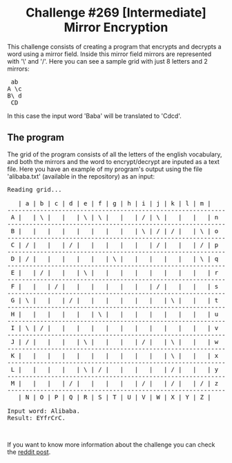 <h1 align="center"> Challenge #269 [Intermediate] Mirror Encryption </h1>

This challenge consists of creating a program that encrypts and decrypts a
word using a mirror field. Inside this mirror field mirrors are represented
with '\\' and '/'. Here you can see a sample grid with just 8 letters and 2 
mirrors:
<pre>
 ab
A \c
B\ d
 CD
</pre>
   
In this case the input word 'Baba' will be translated to 'Cdcd'.<br>

<h2> The program </h2>

The grid of the program consists of all the letters of the english vocabulary,
and both the mirrors and the word to encrypt/decrypt are inputed as a text file. 
Here you have an example of my program's output using the file
'alibaba.txt' (available in the repository) as an input:

<pre>
Reading grid...

   | a | b | c | d | e | f | g | h | i | j | k | l | m |  
------------------------------------------------------------
 A |   | \ |   |   | \ | \ |   |   | / | \ |   |   |   | n
------------------------------------------------------------
 B |   |   |   |   |   |   |   |   | \ | / | / |   | \ | o
------------------------------------------------------------
 C | / |   |   | / |   |   |   |   |   | / |   |   | / | p
------------------------------------------------------------
 D | / |   |   |   |   |   | \ |   |   |   |   |   | \ | q
------------------------------------------------------------
 E |   | / |   |   | \ |   |   |   |   |   |   |   |   | r
------------------------------------------------------------
 F |   |   | / |   |   |   |   |   |   | / |   |   |   | s
------------------------------------------------------------
 G | \ |   |   | / |   |   |   |   |   |   | \ |   |   | t
------------------------------------------------------------
 H |   |   |   |   |   | \ |   |   |   |   |   |   |   | u
------------------------------------------------------------
 I | \ | / |   |   |   |   |   |   |   |   |   |   |   | v
------------------------------------------------------------
 J | / |   |   |   | \ |   |   |   | / |   | \ |   |   | w
------------------------------------------------------------
 K |   |   |   |   |   |   |   |   |   |   | \ |   |   | x
------------------------------------------------------------
 L |   |   |   |   | \ | / |   |   |   |   | / |   |   | y
------------------------------------------------------------
 M |   |   |   | / |   |   |   |   | / |   | / |   | / | z
------------------------------------------------------------
   | N | O | P | Q | R | S | T | U | V | W | X | Y | Z |  

Input word: Alibaba.
Result: EYfrCrC.</pre><br>

If you want to know more information about the challenge you can check the [reddit post](https://www.reddit.com/r/dailyprogrammer/comments/4m3ddb/20160601_challenge_269_intermediate_mirror/).
